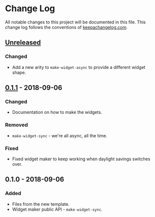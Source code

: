 # Change Log
All notable changes to this project will be documented in this file. This change log follows the conventions of [keepachangelog.com](http://keepachangelog.com/).

## [Unreleased]
### Changed
- Add a new arity to `make-widget-async` to provide a different widget shape.

## [0.1.1] - 2018-09-06
### Changed
- Documentation on how to make the widgets.

### Removed
- `make-widget-sync` - we're all async, all the time.

### Fixed
- Fixed widget maker to keep working when daylight savings switches over.

## 0.1.0 - 2018-09-06
### Added
- Files from the new template.
- Widget maker public API - `make-widget-sync`.

[Unreleased]: https://github.com/your-name/assignment/compare/0.1.1...HEAD
[0.1.1]: https://github.com/your-name/assignment/compare/0.1.0...0.1.1

